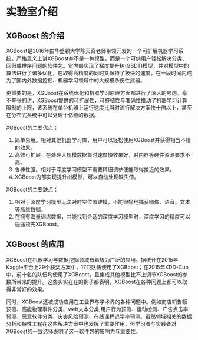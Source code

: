 # 实验室介绍

## XGBoost 的介绍
XGBoost是2016年由华盛顿大学陈天奇老师带领开发的一个可扩展机器学习系统。严格意义上讲XGBoost并不是一种模型，而是一个可供用户轻松解决分类、回归或排序问题的软件包。它内部实现了梯度提升树(GBDT)模型，并对模型中的算法进行了诸多优化，在取得高精度的同时又保持了极快的速度，在一段时间内成为了国内外数据挖掘、机器学习领域中的大规模杀伤性武器。

更重要的是，XGBoost在系统优化和机器学习原理方面都进行了深入的考虑。毫不夸张的讲，XGBoost提供的可扩展性，可移植性与准确性推动了机器学习计算限制的上限，该系统在单台机器上运行速度比当时流行解决方案快十倍以上，甚至在分布式系统中可以处理十亿级的数据。

XGBoost的主要优点：
1. 简单易用。相对其他机器学习库，用户可以轻松使用XGBoost并获得相当不错的效果。
2. 高效可扩展。在处理大规模数据集时速度快效果好，对内存等硬件资源要求不高。
3. 鲁棒性强。相对于深度学习模型不需要精细调参便能取得接近的效果。
4. XGBoost内部实现提升树模型，可以自动处理缺失值。

XGBoost的主要缺点：
1. 相对于深度学习模型无法对时空位置建模，不能很好地捕获图像、语音、文本等高维数据。
2. 在拥有海量训练数据，并能找到合适的深度学习模型时，深度学习的精度可以遥遥领先XGBoost。

## XGBoost 的应用
XGBoost在机器学习与数据挖掘领域有着极为广泛的应用。据统计在2015年Kaggle平台上29个获奖方案中，17只队伍使用了XGBoost；在2015年KDD-Cup中，前十名的队伍均使用了XGBoost，且集成其他模型比不上调节XGBoost的参数所带来的提升。这些实实在在的例子都表明，XGBoost在各种问题上都可以取得非常好的效果。

同时，XGBoost还被成功应用在工业界与学术界的各种问题中。例如商店销售额预测、高能物理事件分类、web文本分类;用户行为预测、运动检测、广告点击率预测、恶意软件分类、灾害风险预测、在线课程退学率预测。虽然领域相关的数据分析和特性工程在这些解决方案中也发挥了重要作用，但学习者与实践者对XGBoost的一致选择表明了这一软件包的影响力与重要性。

